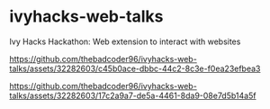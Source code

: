 # ivyhacks-web-talks
Ivy Hacks Hackathon: Web extension to interact with websites



https://github.com/thebadcoder96/ivyhacks-web-talks/assets/32282603/c45b0ace-dbbc-44c2-8c3e-f0ea23efbea3



https://github.com/thebadcoder96/ivyhacks-web-talks/assets/32282603/17c2a9a7-de5a-4461-8da9-08e7d5b14a5f


